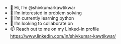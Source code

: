 - 👋 Hi, I’m @shivkumarkawtikwar
- 👀 I’m interested in problem solving
- 🌱 I’m currently learning python
- 💞️ I’m looking to collaborate on 
- 📫 Reach out to me on my Linked-in profile https://www.linkedin.com/in/shivkumar-kawtikwar/

<!---
shivkumarkawtikwar/shivkumarkawtikwar is a ✨ special ✨ repository because its `README.md` (this file) appears on your GitHub profile.
You can click the Preview link to take a look at your changes.
--->
